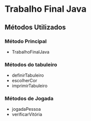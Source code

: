 # Trabalho Final Java

## Métodos Utilizados

### Método Principal 
* TrabalhoFinalJava 

### Métodos do tabuleiro
* definirTabuleiro
* escolherCor
* imprimirTabuleiro

### Métodos de Jogada
* jogadaPessoa
* verificarVitória

